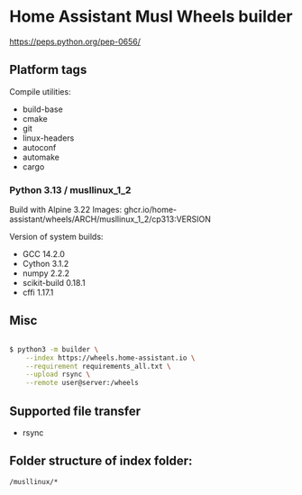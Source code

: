 # Home Assistant Musl Wheels builder

https://peps.python.org/pep-0656/

## Platform tags

Compile utilities:

- build-base
- cmake
- git
- linux-headers
- autoconf
- automake
- cargo

### Python 3.13 / musllinux_1_2

Build with Alpine 3.22
Images: ghcr.io/home-assistant/wheels/ARCH/musllinux_1_2/cp313:VERSION

Version of system builds:

- GCC 14.2.0
- Cython 3.1.2
- numpy 2.2.2
- scikit-build 0.18.1
- cffi 1.17.1


## Misc

```sh

$ python3 -m builder \
    --index https://wheels.home-assistant.io \
    --requirement requirements_all.txt \
    --upload rsync \
    --remote user@server:/wheels
```

## Supported file transfer

- rsync

## Folder structure of index folder:

`/musllinux/*`
